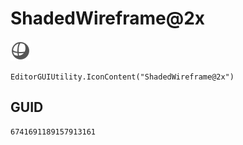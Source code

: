 # ShadedWireframe@2x
![](/img/ShadedWireframe@2x.png)

``` CSharp
EditorGUIUtility.IconContent("ShadedWireframe@2x")
```
## GUID
```
6741691189157913161
```
